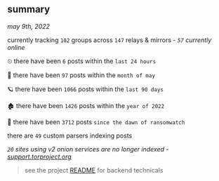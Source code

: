 
## summary
_may 9th, 2022_

currently tracking `102` groups across `147` relays & mirrors - _`57` currently online_

⏲ there have been `6` posts within the `last 24 hours`

🦈 there have been `97` posts within the `month of may`

🪐 there have been `1066` posts within the `last 90 days`

🏚 there have been `1426` posts within the `year of 2022`

🦕 there have been `3712` posts `since the dawn of ransomwatch`

there are `49` custom parsers indexing posts

_`20` sites using v2 onion services are no longer indexed - [support.torproject.org](https://support.torproject.org/onionservices/v2-deprecation/)_

> see the project [README](https://github.com/thetanz/ransomwatch#ransomwatch--) for backend technicals
